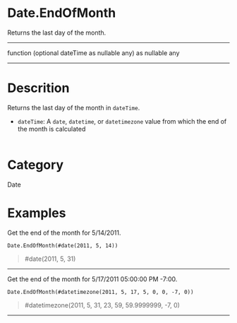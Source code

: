 ﻿# Date.EndOfMonth
Returns the last day of the month.
***
function (optional dateTime as nullable any) as nullable any
***
# Descrition 
Returns the last day of the month in <code>dateTime</code>.
      <ul>
        <li><code>dateTime</code>: A <code>date</code>, <code>datetime</code>, or <code>datetimezone</code> value from which the end of the month is calculated</li>       
      </ul>
# Category 
Date
# Examples 
Get the end of the month for 5/14/2011.
```
Date.EndOfMonth(#date(2011, 5, 14))
```
> #date(2011, 5, 31)
***
Get the end of the month for 5/17/2011 05:00:00 PM -7:00.
```
Date.EndOfMonth(#datetimezone(2011, 5, 17, 5, 0, 0, -7, 0))
```
> #datetimezone(2011, 5, 31, 23, 59, 59.9999999, -7, 0)
***
